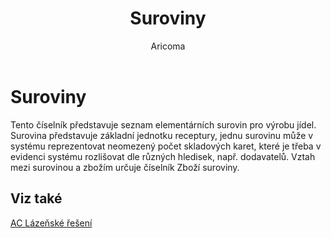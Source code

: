 ﻿---
    title: "Suroviny"
    author: Aricoma
    ms.date: 04/30/2018
    ms.topic: article
    ms.prod: dynamics-nav-2017
    ms.contentlocale: cs-cz
    ms.lasthandoff: 04/30/2018
---

# Suroviny

Tento číselník představuje seznam elementárních surovin pro výrobu jídel. Surovina představuje základní jednotku receptury, jednu surovinu může v systému reprezentovat neomezený počet skladových karet, které je třeba v evidenci systému rozlišovat dle různých hledisek, např. dodavatelů. Vztah mezi surovinou a zbožím určuje číselník Zboží suroviny. 


## <a name="see-also"></a>Viz také
[AC Lázeňské řešení](ac-spa-solution.md)